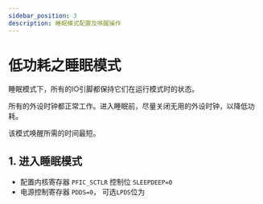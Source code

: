 ```yaml
---
sidebar_position: 3
description: 睡眠模式配置及唤醒操作 
---
```


# 低功耗之睡眠模式

睡眠模式下，所有的IO引脚都保持它们在运行模式时的状态。

所有的外设时钟都正常工作。进入睡眠前，尽量关闭无用的外设时钟，以降低功耗。

该模式唤醒所需的时间最短。

## 1. 进入睡眠模式

- 配置内核寄存器 `PFIC_SCTLR` 控制位 `SLEEPDEEP=0` 
- 电源控制寄存器 `PDDS=0`， 可选`LPDS`位为